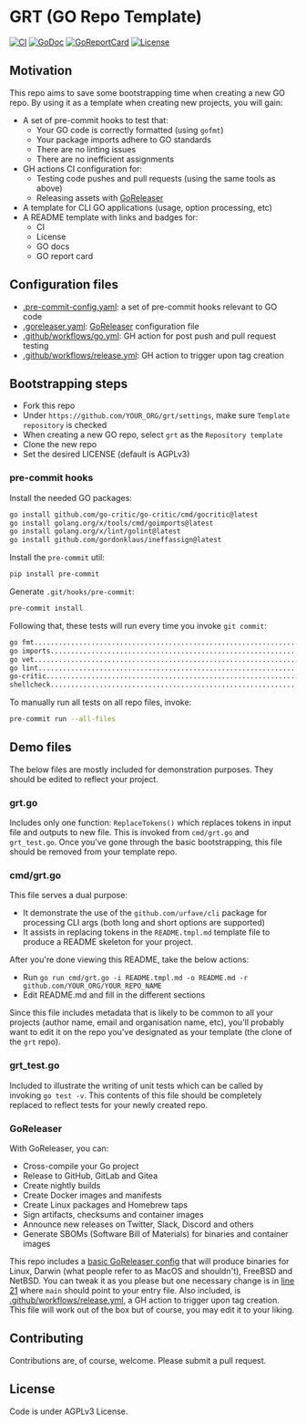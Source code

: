 # GRT (GO Repo Template)

[![CI][badge-build]][build]
[![GoDoc][go-docs-badge]][go-docs]
[![GoReportCard][go-report-card-badge]][go-report-card]
[![License][badge-license]][license]

## Motivation

This repo aims to save some bootstrapping time when creating a new GO repo.
By using it as a template when creating new projects, you will gain:

- A set of pre-commit hooks to test that:
    * Your GO code is correctly formatted (using `gofmt`)
    * Your package imports adhere to GO standards
    * There are no linting issues
    * There are no inefficient assignments
- GH actions CI configuration for:
    * Testing code pushes and pull requests (using the same tools as above)
    * Releasing assets with [GoReleaser](https://goreleaser.com)
- A template for CLI GO applications (usage, option processing, etc)
- A README template with links and badges for: 
    * CI
    * License
    * GO docs
    * GO report card

## Configuration files
- [.pre-commit-config.yaml](.pre-commit-config.yaml): a set of pre-commit hooks relevant to GO code
- [.goreleaser.yaml](.goreleaser.yaml): [GoReleaser](https://goreleaser.com/quick-start) configuration file
- [.github/workflows/go.yml](.github/workflows/go.yml): GH action for post push and pull request testing
- [.github/workflows/release.yml](.github/workflows/release.yml): GH action to trigger upon tag creation

## Bootstrapping steps
- Fork this repo
- Under `https://github.com/YOUR_ORG/grt/settings`, make sure `Template repository` is checked
- When creating a new GO repo, select `grt` as the `Repository template`
- Clone the new repo
- Set the desired LICENSE (default is AGPLv3)

### pre-commit hooks

Install the needed GO packages:
```sh
go install github.com/go-critic/go-critic/cmd/gocritic@latest
go install golang.org/x/tools/cmd/goimports@latest
go install golang.org/x/lint/golint@latest
go install github.com/gordonklaus/ineffassign@latest
```

Install the `pre-commit` util:
```sh
pip install pre-commit
```

Generate `.git/hooks/pre-commit`:
```sh
pre-commit install
```

Following that, these tests will run every time you invoke `git commit`:
```sh
go fmt...................................................................Passed
go imports...............................................................Passed
go vet...................................................................Passed
go lint..................................................................Passed
go-critic................................................................Passed
shellcheck...............................................................Passed
```

To manually run all tests on all repo files, invoke:

```sh
pre-commit run --all-files
```

## Demo files

The below files are mostly included for demonstration purposes. They should be edited to reflect your project.

### grt.go

Includes only one function: `ReplaceTokens()` which replaces tokens in input file and outputs to new file. This is invoked
from `cmd/grt.go` and `grt_test.go`. Once you've gone through the basic bootstrapping, this file should be removed from
your template repo. 

### cmd/grt.go

This file serves a dual purpose:
- It demonstrate the use of the `github.com/urfave/cli` package for processing CLI args (both long and short options are
  supported)
- It assists in replacing tokens in the `README.tmpl.md` template file to produce a README skeleton for your project.

After you're done viewing this README, take the below actions:
 
- Run `go run cmd/grt.go -i README.tmpl.md -o README.md -r github.com/YOUR_ORG/YOUR_REPO_NAME`
- Edit README.md and fill in the different sections

Since this file includes metadata that is likely to be common to all your projects (author name, email and organisation
name, etc), you'll probably want to edit it on the repo you've designated as your template (the clone of the `grt`
repo).

### grt_test.go

Included to illustrate the writing of unit tests which can be called by invoking `go test -v`. This contents of this
file should be completely replaced to reflect tests for your newly created repo.

### GoReleaser

With GoReleaser, you can:

- Cross-compile your Go project
- Release to GitHub, GitLab and Gitea
- Create nightly builds
- Create Docker images and manifests
- Create Linux packages and Homebrew taps
- Sign artifacts, checksums and container images
- Announce new releases on Twitter, Slack, Discord and others
- Generate SBOMs (Software Bill of Materials) for binaries and container images

This repo includes a [basic GoReleaser config](.goreleaser.yaml) that will produce binaries for Linux, Darwin (what
people refer to as MacOS and shouldn't), FreeBSD and NetBSD. You can tweak it as you please but one necessary change is
in [line 21](https://github.com/jessp01/grt/blob/master/.goreleaser.yaml#L21) where `main` should point to your entry
file. Also included, is [.github/workflows/release.yml](.github/workflows/release.yml), a GH action to trigger upon tag creation. This file will work out of the box but of course, you may edit it to your liking.

## Contributing

Contributions are, of course, welcome. Please submit a pull request.

## License

Code is under AGPLv3 License.

[license]: ./LICENSE
[badge-license]: https://img.shields.io/github/license/jessp01/grt.svg
[go-docs-badge]: https://godoc.org/github.com/jessp01/grt?status.svg
[go-docs]: https://godoc.org/github.com/jessp01/grt
[go-report-card-badge]: https://goreportcard.com/badge/github.com/jessp01/grt?v=0.21.0
[go-report-card]: https://goreportcard.com/report/github.com/jessp01/grt
[badge-build]: https://github.com/jessp01/grt/actions/workflows/go.yml/badge.svg
[build]: https://github.com/jessp01/grt/actions/workflows/go.yml

